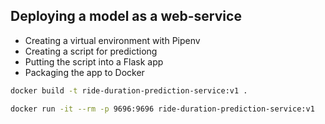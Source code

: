## Deploying a model as a web-service

* Creating a virtual environment with Pipenv
* Creating a script for predictiong 
* Putting the script into a Flask app
* Packaging the app to Docker


```bash
docker build -t ride-duration-prediction-service:v1 .
```

```bash
docker run -it --rm -p 9696:9696 ride-duration-prediction-service:v1
```
